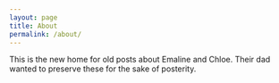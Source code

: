 ```yaml
---
layout: page
title: About
permalink: /about/
---
```

This is the new home for old posts about Emaline and Chloe.  Their dad wanted to preserve these for the sake of posterity.
